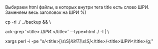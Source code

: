 
Выбираем html файлы, в которых внутри тега title есть слово ШРИ. Заменяем весь заголовок на ШРИ %)

cp -ri ./ ../backup && \

ack-grep '&lt;title>.*ШРИ.*&lt;\/title>' --type=html ./ -l | \

xargs perl -i -pe "s/&lt;title>[\s\S]*КИТ[\s\S]*<\/title>/&lt;title>ШРИ<\/title>/g;"



